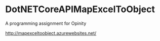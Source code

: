 # DotNETCoreAPIMapExcelToObject
A programming assignment for Opinity

http://mapexceltoobject.azurewebsites.net/